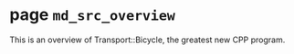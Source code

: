 # page `md_src_overview` 

This is an overview of Transport::Bicycle, the greatest new CPP program.

